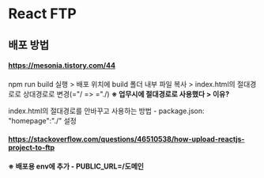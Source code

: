 # React FTP

## 배포 방법
#### https://mesonia.tistory.com/44
npm run build 실행 > 배포 위치에 build 폴더 내부 파일 복사 > index.html의 절대경로로 상대경로로 변경(="/ => ="./)
**※ 업무시에 절대경로로 사용했다 > 이유?**

index.html의 절대경로를 안바꾸고 사용하는 방법 - package.json: "homepage":"./" 설정
#### https://stackoverflow.com/questions/46510538/how-upload-reactjs-project-to-ftp

**※ 배포용 env에 추가 - PUBLIC_URL=/도메인**
